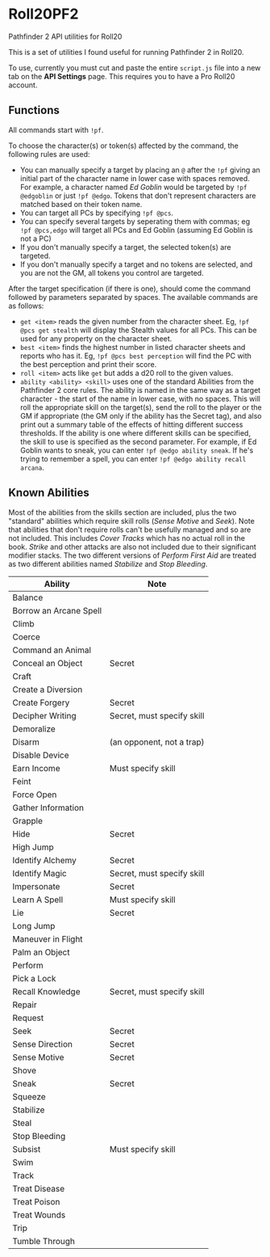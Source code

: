 # Roll20PF2
Pathfinder 2 API utilities for Roll20

This is a set of utilities I found useful for running Pathfinder 2 in Roll20.

To use, currently you must cut and paste the entire `script.js` file into a new tab on the **API Settings** page.  This requires you to have a Pro Roll20 account.

## Functions

All commands start with `!pf`.

To choose the character(s) or token(s) affected by the command, the following rules are used:

* You can manually specify a target by placing an `@` after the `!pf` giving an initial part of the character name in lower case with spaces removed. For example, a character named *Ed Goblin* would be targeted by `!pf @edgoblin` or just `!pf @edgo`. Tokens that don't represent characters are matched based on their token name.
* You can target all PCs by specifying `!pf @pcs`.
* You can specify several targets by seperating them with commas; eg `!pf @pcs,edgo` will target all PCs and Ed Goblin (assuming Ed Goblin is not a PC)
* If you don't manually specify a target, the selected token(s) are targeted.
* If you don't manually specify a target and no tokens are selected, and you are not the GM, all tokens you control are targeted.

After the target specification (if there is one), should come the command followed by parameters separated by spaces. The available commands are as follows:

* `get <item>` reads the given number from the character sheet. Eg, `!pf @pcs get stealth` will display the Stealth values for all PCs. This can be used for any property on the character sheet.
* `best <item>` finds the highest number in listed character sheets and reports who has it. Eg, `!pf @pcs best perception` will find the PC with the best perception and print their score.
* `roll <item>` acts like `get` but adds a d20 roll to the given values.
* `ability <ability> <skill>` uses one of the standard Abilities from the Pathfinder 2 core rules. The ability is named in the same way as a target character - the start of the name in lower case, with no spaces.  This will roll the appropriate skill on the target(s), send the roll to the player or the GM if appropriate (the GM only if the ability has the Secret tag), and also print out a summary table of the effects of hitting different success thresholds. If the ability is one where different skills can be specified, the skill to use is specified as the second parameter. For example, if Ed Goblin wants to sneak, you can enter `!pf @edgo ability sneak`. If he's trying to remember a spell, you can enter `!pf @edgo ability recall arcana`.



## Known Abilities

Most of the abilities from the skills section are included, plus the two "standard" abilities which require skill rolls (*Sense Motive* and *Seek*). Note that abilities that don't require rolls can't be usefully managed and so are not included. This includes *Cover Tracks* which has no actual roll in the book. *Strike* and other attacks are also not included due to their significant modifier stacks. The two different versions of *Perform First Aid* are treated as two different abilities named *Stabilize* and *Stop Bleeding*.

| Ability | Note |
| -- | -- |
| Balance |
| Borrow an Arcane Spell | |
| Climb | | 
| Coerce | |
| Command an Animal | |
| Conceal an Object | Secret | 
| Craft | |
| Create a Diversion | |
| Create Forgery | Secret |
| Decipher Writing | Secret, must specify skill |
| Demoralize | |
| Disarm | (an opponent, not a trap) |
| Disable Device | |
| Earn Income | Must specify skill |
| Feint | | 
| Force Open | | 
| Gather Information | |
| Grapple | | 
| Hide | Secret | 
| High Jump | | 
| Identify Alchemy | Secret |
| Identify Magic | Secret, must specify skill |
| Impersonate | Secret |
| Learn A Spell | Must specify skill |
| Lie | Secret |
| Long Jump | |
| Maneuver in Flight | |
| Palm an Object | |
| Perform | |
| Pick a Lock | | 
| Recall Knowledge | Secret, must specify skill |
| Repair | | 
| Request | |
| Seek | Secret |
| Sense Direction | Secret |
| Sense Motive | Secret |
| Shove | |
| Sneak | Secret |
| Squeeze | |
| Stabilize | |
| Steal | |
| Stop Bleeding | |
| Subsist | Must specify skill |
| Swim | |
| Track | | 
| Treat Disease | |
| Treat Poison | |
| Treat Wounds | |
| Trip | | 
| Tumble Through | | 







